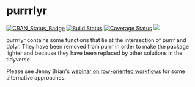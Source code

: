 # purrrlyr

[![CRAN_Status_Badge](http://www.r-pkg.org/badges/version/purrrlyr)](https://cran.r-project.org/package=purrrlyr)
[![Build Status](https://travis-ci.org/hadley/purrrlyr.svg?branch=master)](https://travis-ci.org/hadley/purrrlyr)
[![Coverage Status](https://img.shields.io/codecov/c/github/hadley/purrrlyr/master.svg)](https://codecov.io/github/hadley/purrrlyr?branch=master)
![](https://img.shields.io/badge/lifecycle-questioning-blue.svg)

purrrlyr contains some functions that lie at the intersection of purrr
and dplyr. They have been removed from purrr in order to make the
package lighter and because they have been replaced by other solutions
in the tidyverse.

Please see Jenny Brian's
[webinar on row-oriented workflows](https://github.com/jennybc/row-oriented-workflows#readme)
for some alternative approaches.
